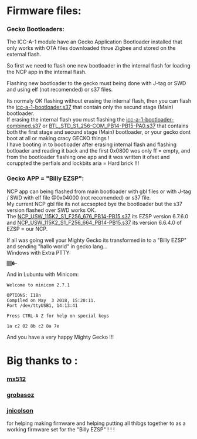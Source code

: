 # Firmware files:

### Gecko Bootloaders:
The ICC-A-1 module have an Gecko Application Bootloader installed that only works with OTA files downloaded thrue Zigbee and stored on the external flash.  
  
So first we need to flash one new bootloader in the internal flash for loading the NCP app in the internal flash.  
  
Flashing new bootloader to the gecko must being done with J-tag or SWD and using elf (not recomended) or s37 files.    
  
Its normaly OK flashing without erasing the internal flash, then you can flash the [icc-a-1-bootloader.s37](icc-a-1-bootloader.s37) that contain only the secund stage (Main) bootloader.  
If erasing the internal flash you must flashing the [icc-a-1-bootloader-combined.s37](icc-a-1-bootloader-combined.s37) or [BTL_STD_S1_256-COM_PB14-PB15-PA0.s37](BTL_STD_S1_256-COM_PB14-PB15-PA0.s37) that contains both the first stage and secund stage (Main) bootloader, or your gecko dont boot at all or making cracy GECKO things !  
I have booting in to bootloader after erasing internal flash and flashing botloader and reading it back and the first 0x0800 wos only ff = empty, and from the bootloader flashing one app and it wos written it ofset and coruppted the perfials and lockbits aria = Hard brick !!!  

### Gecko APP = "Billy EZSP":
NCP app can being flashed from main bootloader with gbl files or with  J-tag / SWD with elf file @0x04000 (not recomended) or s37 file.  
My current NCP gbl file its not accsepted bye the bootloader but the s37 version flashed over SWD works OK.  
The [NCP_USW_115K2_S1_F256_676_PB14-PB15.s37](NCP_USW_115K2_S1_F256_676_PB14-PB15.s37) its EZSP version 6.7.6.0 and [NCP_USW_115K2_S1_F256_664_PB14-PB15.s37](NCP_USW_115K2_S1_F256_664_PB14-PB15.s37) its version 6.6.4.0 of EZSP = our NCP.  

If all was going well your Mighty Gecko its transformed in to a "Billy EZSP" and sending "hallo world" in gecko lang...  
Windows with Extra PTTY:
```
▒▒�~
```
And in Lubuntu with Minicom:
```
Welcome to minicom 2.7.1

OPTIONS: I18n                                                                
Compiled on May  3 2018, 15:20:11.                                           
Port /dev/ttyUSB1, 14:13:41                                                  
                                                                             
Press CTRL-A Z for help on special keys                                              
                                                                                     
1a c2 02 8b c2 8a 7e  
```

And you have a very happy Mighty Gecko !!!

# Big  thanks to : 
### [mx512](https://github.com/mtx512)
### [grobasoz](https://github.com/grobasoz)
### [jnicolson](https://github.com/jnicolson) 
for helping making firmware and helping putting all thibgs together to as a working firmware set for the "Billy EZSP" ! ! !  

